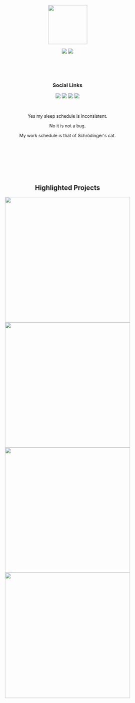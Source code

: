 <p align="center">
  <img src="https://github.com/irtsa-dev/PyZeroWidth/assets/139963912/1379add2-9353-40c5-8bd1-16653ebc62fb" height="125">
</p>
<p align="center">
  <img src="https://github-readme-stats.vercel.app/api?username=irtsa-dev&show_icons=true&theme=transparent&text_color=ffffff&title_color=ffffff&icon_color=ffffff&hide_border=true&hide_title=true">
  <img src="https://github-readme-stats.vercel.app/api/top-langs/?username=irtsa-dev&layout=compact&hide_border=true&theme=transparent&custom_title=Languages&title_color=ffffff">
</p>
<br />
<br />
<br />
<h3 align="center">Social Links</h3>
<p align="center">
  <a href="https://irtsa.dev/"><img src="https://img.shields.io/badge/Website-gray?style=for-the-badge&logo=webtrees&logoColor=black"></a>
  <a href="https://x.com/IrtsaDev"><img src="https://img.shields.io/badge/X-black?style=for-the-badge&logo=x&logoColor=white"></a>
  <a href="https://discord.com/users/809599842681749525"><img src="https://img.shields.io/badge/Discord-7289DA?style=for-the-badge&logo=discord&logoColor=white"></a>
  <a href="mailto:irtsa.development@gmail.com"><img src="https://img.shields.io/badge/Gmail-D14836?style=for-the-badge&logo=gmail&logoColor=white"></a>
</p>
<br />
<p align="center">Yes my sleep schedule is inconsistent.</p>
<p align="center">No it is not a bug.</p>
<p align="center">My work schedule is that of Schrödinger's cat.</p>
<br />
<br />
<br />
<br />
<br />
<br />
<h2 align="center">Highlighted Projects</h2>
<p align="center">
  <a href="https://github.com/irtsa-dev/conarn"><img width=400 src="https://github-readme-stats.vercel.app/api/pin/?username=irtsa-dev&repo=conarn&theme=transparent&text_color=ffffff&title_color=ffffff&icon_color=ffffff&hide_border=true&description_lines_count=2"></a>
  <a href="https://github.com/irtsa-dev/bltings"><img width=400 src="https://github-readme-stats.vercel.app/api/pin/?username=irtsa-dev&repo=bltings&theme=transparent&text_color=ffffff&title_color=ffffff&icon_color=ffffff&hide_border=true&description_lines_count=2"></a>
  <a href="https://github.com/irtsa-dev/eggcrafts"><img width=400 src="https://github-readme-stats.vercel.app/api/pin/?username=irtsa-dev&repo=eggcrafts&theme=transparent&text_color=ffffff&title_color=ffffff&icon_color=ffffff&hide_border=true&description_lines_count=2">
<a href="https://github.com/irtsa-dev/Steganopy"><img width=400 src="https://github-readme-stats.vercel.app/api/pin/?username=irtsa-dev&repo=Steganopy&theme=transparent&text_color=ffffff&title_color=ffffff&icon_color=ffffff&hide_border=true&description_lines_count=2"></a>
</p>
